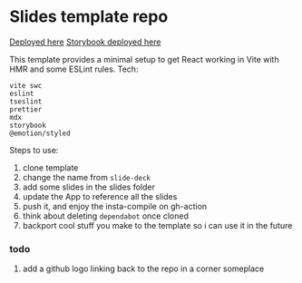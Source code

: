 # Slides template repo

[Deployed here](https://one19.github.io/slide-deck/)
[Storybook deployed here](https://one19.github.io/slide-deck/storybook/)

This template provides a minimal setup to get React working in Vite with HMR and some ESLint rules.
Tech:
```
vite swc
eslint
tseslint
prettier
mdx
storybook
@emotion/styled
```

Steps to use:
1. clone template
2. change the name from `slide-deck`
3. add some slides in the slides folder
5. update the App to reference all the slides
6. push it, and enjoy the insta-compile on gh-action
7. think about deleting `dependabot` once cloned
8. backport cool stuff you make to the template so i can use it in the future


### todo

1. add a github logo linking back to the repo in a corner someplace
